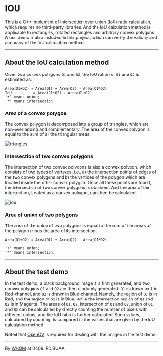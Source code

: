 # IOU

This is a C++ implement of intersection over union (IoU) ratio calculation, which requires no third-party libraries. And the IoU calculation method is applicable to rectangles, rotated rectangles and arbitrary convex polygons. A test demo is also included in this project, which can verify the validity and accuracy of the IoU calculation method.

---

## About the IoU calculation method

Given two convex polygons `Q1` and `Q2`, the IoU ration of `Q1` and `Q2` is estimated as:

```
Area(Q1+Q2) = Area(Q1) + Area(Q2) - Area(Q1*Q2)
IoU          = Area(Q1*Q2) / Area(Q1+Q2)
'+' means union;
'*' means intersection.
```

### Area of a convex polygon

The convex polygon is decomposed into a group of triangles, which are non-overlapping and complementary. The area of the convex polygon is equal to the sum of all the triangular areas.

![triangles](https://github.com/CheckBoxStudio/IoU/blob/master/images/triangles.png)

### Intersection of two convex polygons

The intersection of two convex polygons is also a convex polygon, which consists of two types of vertexes, i.e., a) the intersection points of edges of the two convex polygons and b) the vertices of the polygon which are located inside the other convex polygon. Once all these points are found, the intersection of two convex polygons is obtained. And the area of the intersection, treated as a convex polygon, can then be calculated.

![iou](https://github.com/CheckBoxStudio/IoU/blob/master/images/iou.png)

### Area of union of two polygons

The area of the union of two polygons is equal to the sum of the areas of the polygon minus the area of its intersection.

```
Area(Q1+Q2) = Area(Q1) + Area(Q2) - Area(Q1*Q2)

'+' means union;
'*' means intersection.
```

---

## About the test demo

In the test demo, a black background image `I` is first generated, and two convex polygons `Q1` and `Q2` are then randomly generated. `Q1` is drawn on `I` in Red-channel, and `Q2` is drawn in Blue-channel. Namely, the region of `Q1` is in Red, and the region of `Q2` is in Blue, while the intersection region of `Q1` and `Q2` is in Magenta. The areas of `Q1`, `Q2`, intersection of `Q1` and `Q2`, union of `Q1` and `Q2` can be calculated by directly counting the number of pixels with different colors, and the IoU ratio is further calculated. Such values, calculated by counting, is compared to the values that are given by the IoU calculation method.

Noted that [OpenCV](https://opencv.org/) is required for dealing with the images in the test demo.

---
By [WeiQM](https://weiquanmao.github.io) at D409.IPC.BUAA.
